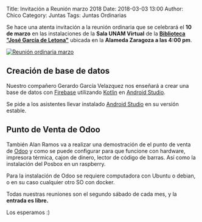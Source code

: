 Title: Invitación a Reunión marzo 2018
Date: 2018-03-03 13:00
Author:  Chico
Category: Juntas
Tags: Juntas Ordinarias

Se hace una atenta invitación a la reunión ordinaria que se celebrará el __10 de marzo__ en las instalaciones de la __Sala UNAM Virtual__ de la __[Biblioteca "José García de Letona"](https://www.openstreetmap.org/#map=19/25.54029/-103.44524)__ ubicada en la __Alameda Zaragoza a las 4:00 pm__.

[![Reunión ordinaria marzo]({attach}2016-10-16-invitacion-reunion-noviembre/LinuxParty.png)]({attach}2016-10-16-invitacion-reunion-noviembre/LinuxParty.png)

## Creación de base de datos

Nuestro compañero Gerardo García Velazquez nos enseñará a crear una base de datos con [Firebase](https://en.wikipedia.org/wiki/Firebase) utilizando [Kotlin](https://en.wikipedia.org/wiki/Kotlin_(programming_language)) en [Android Studio](https://en.wikipedia.org/wiki/Android_Studio).

Se pide a los asistentes llevar instalado [Android Studio](https://en.wikipedia.org/wiki/Android_Studio) en su versión estable.

## Punto de Venta de Odoo

También Alan Ramos va a realizar una demostración de el punto de venta de [Odoo](https://www.odoo.com/) y como se puede configurar para que funcione con hardware, impresora térmica, cajon de dinero, lector de código de barras. Así como la instalación del Posbox en un raspberry.

Para la instalación de Odoo se requiere computadora con Ubuntu o debian, o en su caso cualquier otro SO con docker.

Todas nuestras reuniones son el segundo sábado de cada mes, y la __entrada es libre.__

Los esperamos :)
